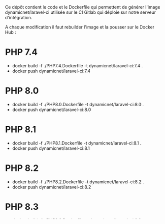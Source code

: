 Ce dépôt contient le code et le Dockerfile qui permettent de générer l'image dynamicnet/laravel-ci utilisée sur le CI Gitlab qui déploie sur notre serveur d'intégration.

A chaque modification il faut rebuilder l'image et la pousser sur le Docker Hub :

# PHP 7.4
- docker build -f ./PHP7.4.Dockerfile -t dynamicnet/laravel-ci:7.4 .
- docker push dynamicnet/laravel-ci:7.4
# PHP 8.0
- docker build -f ./PHP8.0.Dockerfile -t dynamicnet/laravel-ci:8.0 .
- docker push dynamicnet/laravel-ci:8.0

# PHP 8.1
- docker build -f ./PHP8.1.Dockerfile -t dynamicnet/laravel-ci:8.1 .
- docker push dynamicnet/laravel-ci:8.1

# PHP 8.2
- docker build -f ./PHP8.2.Dockerfile -t dynamicnet/laravel-ci:8.2 .
- docker push dynamicnet/laravel-ci:8.2

# PHP 8.3
- docker build -f ./PHP8.3.Dockerfile -t dynamicnet/laravel-ci:8.3 .
- docker push dynamicnet/laravel-ci:8.3

# Fonctionnement

Si une variable DOTENV_APP_KEY est fournie dans le CI/CD, alors elle sera utilisée pour comme APP_KEY lors du déploiement
et la commande artisan key:generate ne sera pas jouée. Ceci permet de ne pas changer de clé à chaque déploiement, ce qui doit être le cas lorsque l'application utilise Crypt::encryptString() et Crypt::decryptString()
